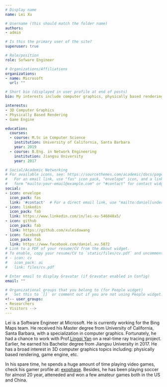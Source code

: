 ```yaml
---
# Display name
name: Lei Xu

# Username (this should match the folder name)
authors:
- admin

# Is this the primary user of the site?
superuser: true

# Role/position
role: Sofware Engineer

# Organizations/Affiliations
organizations:
- name: Microsoft
  url: ""

# Short bio (displayed in user profile at end of posts)
bio: My interests include computer graphics, physically based rendering, game engine.

interests:
- 3D Computer Graphics
- Physically Based Rendering
- Game Engine

education:
  courses:
  - course: M.Sc in Computer Science
    institution: University of California, Santa Barbara
    year: 2019
  - course: B.Eng. in Network Engineering
    institution: Jiangsu University
    year: 2017

# Social/Academic Networking
# For available icons, see: https://sourcethemes.com/academic/docs/page-builder/#icons
#   For an email link, use "fas" icon pack, "envelope" icon, and a link in the
#   form "mailto:your-email@example.com" or "#contact" for contact widget.
social:
- icon: envelope
  icon_pack: fas
  link: '#contact'  # For a direct email link, use "mailto:daniel[underscore][lastname][firstname]@hotmail.com".
- icon: linkedin
  icon_pack: fab
  link: https://www.linkedin.com/in/lei-xu-546048a5/
- icon: github
  icon_pack: fab
  link: https://github.com/xuleidawang
- icon: facebook
  icon_pack: fab
  link: https://www.facebook.com/daniel.xu.5872
# Link to a PDF of your resume/CV from the About widget.
# To enable, copy your resume/CV to `static/files/cv.pdf` and uncomment the lines below.
# - icon: cv
#   icon_pack: ai
#   link: files/cv.pdf

# Enter email to display Gravatar (if Gravatar enabled in Config)
email: ""

# Organizational groups that you belong to (for People widget)
#   Set this to `[]` or comment out if you are not using People widget.
<!-- user_groups:
- Researchers
- Visitors -->
---
```


Lei is a Software Engineer at Microsoft. He is currently working for the Bing Maps team. He received his Master degree from University of California, Santa Barbara, with a specialization in computer graphics. Fortunately, he had a chance to work with Prof.[Lingqi Yan](https://sites.cs.ucsb.edu/~lingqi/index.html) on a real-time ray tracing project. Earlier, he earned his Bachelor degree from Jiangsu University in 2017. He has a broad interest in 3D computer graphics topics including: physically based rendering, game engine, etc.

In his spare time, he spends a huge amount of time playing video games, check his gamer profile at: [exophase](https://www.exophase.com/user/xuleidawang/). Besides, he has been playing soccer for almost 20 year, atteneded and won a few amateur games both in the US and China. 


